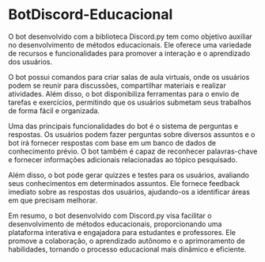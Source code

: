 # BotDiscord-Educacional
O bot desenvolvido com a biblioteca Discord.py tem como objetivo auxiliar no desenvolvimento de métodos educacionais. Ele oferece uma variedade de recursos e funcionalidades para promover a interação e o aprendizado dos usuários.

O bot possui comandos para criar salas de aula virtuais, onde os usuários podem se reunir para discussões, compartilhar materiais e realizar atividades. Além disso, o bot disponibiliza ferramentas para o envio de tarefas e exercícios, permitindo que os usuários submetam seus trabalhos de forma fácil e organizada.

Uma das principais funcionalidades do bot é o sistema de perguntas e respostas. Os usuários podem fazer perguntas sobre diversos assuntos e o bot irá fornecer respostas com base em um banco de dados de conhecimento prévio. O bot também é capaz de reconhecer palavras-chave e fornecer informações adicionais relacionadas ao tópico pesquisado.

Além disso, o bot pode gerar quizzes e testes para os usuários, avaliando seus conhecimentos em determinados assuntos. Ele fornece feedback imediato sobre as respostas dos usuários, ajudando-os a identificar áreas em que precisam melhorar.

Em resumo, o bot desenvolvido com Discord.py visa facilitar o desenvolvimento de métodos educacionais, proporcionando uma plataforma interativa e engajadora para estudantes e professores. Ele promove a colaboração, o aprendizado autônomo e o aprimoramento de habilidades, tornando o processo educacional mais dinâmico e eficiente.
